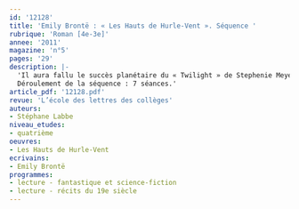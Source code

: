 ```yaml
---
id: '12128'
title: 'Emily Brontë : « Les Hauts de Hurle-Vent ». Séquence '
rubrique: 'Roman [4e-3e]'
annee: '2011'
magazine: 'n°5'
pages: '29'
description: |-
  'Il aura fallu le succès planétaire du « Twilight » de Stephenie Meyer et l’identification de milliers de lectrices à la jolie Bella pour attirer de nouveau l’attention sur « Wuthering Heights » («Les Hauts de Hurle-Vent » dans la traduction de Frédéric Delebecque). Rien n’interdit au professeur de français de faire preuve d’opportunisme, d’autant que, si la lecture de « Twilight » ne pose généralement aucun problème, celle des « Hauts de Hurle-Vent » se révèle autrement plus dense. Faire lire cet ouvrage au collège, c’est donc entrer de plain-pied dans cette rencontre magique qui s’opère parfois entre les questions diffuses que pose l’actualité et l’éternelle vitalité des classiques.
  Déroulement de la séquence : 7 séances.'
article_pdf: '12128.pdf'
revue: 'L’école des lettres des collèges'
auteurs:
- Stéphane Labbe
niveau_etudes:
- quatrième
oeuvres:
- Les Hauts de Hurle-Vent
ecrivains:
- Emily Brontë
programmes:
- lecture - fantastique et science-fiction
- lecture - récits du 19e siècle
---
```

